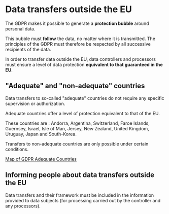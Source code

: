 # Data transfers outside the EU

The GDPR makes it possible to generate a **protection bubble** around personal data.

This bubble must **follow** the data, no matter where it is transmitted. The principles of the GDPR must
therefore be respected by all successive recipients of the data.

In order to transfer data outside the EU, data controllers and processors
must ensure a level of data protection **equivalent to that guaranteed in the EU**.

## "Adequate" and "non-adequate" countries

Data transfers to so-called "adequate" countries do not require any specific supervision or authorization.

Adequate countries offer a level of protection equivalent to that of the EU. 

These countries are : Andorra, Argentina, Switzerland, Faroe Islands, Guernsey, Israel, Isle of Man, 
Jersey, New Zealand, United Kingdom, Uruguay, Japan and South-Korea.

Transfers to non-adequate countries are only possible under certain conditions.

[Map of GDPR Adequate Countries](https://adequate.country/)

## Informing people about data transfers outside the EU

Data transfers and their framework must be included in the information provided to data subjects
(for processing carried out by the controller and any processors).